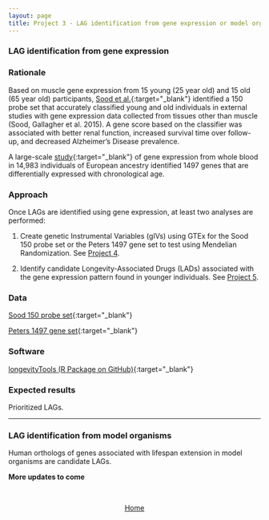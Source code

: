 ```yaml
---
layout: page
title: Project 3 - LAG identification from gene expression or model organisms
---
```


### LAG identification from gene expression

### Rationale

Based on muscle gene expression from 15 young (25 year old) and 15 old (65 year old) participants, [Sood et al.](http://www.ncbi.nlm.nih.gov/pubmed/26343147){:target="_blank"} identified a 150 probe set that accurately classified young and old individuals in external studies with gene expression data collected from tissues other than muscle (Sood, Gallagher et al. 2015). A gene score based on the classifier was associated with better renal function, increased survival time over follow-up, and decreased Alzheimer’s Disease prevalence.

A large-scale [study](http://www.ncbi.nlm.nih.gov/pubmed/26490707){:target="_blank"} of gene expression from whole blood in 14,983 individuals of European ancestry identified 1497 genes that are differentially expressed with chronological age. 

### Approach

Once LAGs are identified using gene expression, at least two analyses are performed:

1. Create genetic Instrumental Variables (gIVs) using GTEx for the Sood 150 probe set or the Peters 1497 gene set to test using Mendelian Randomization. See [Project 4]({{site.baseurl}}/projects4/). 

2. Identify candidate Longevity-Associated Drugs (LADs) associated with the gene expression pattern found in younger individuals. See [Project 5]({{site.baseurl}}/projects5/). 

### Data

[Sood 150 probe set]({{site.baseurl}}/data#Sood150){:target="_blank"}

[Peters 1497 gene set](http://www.ncbi.nlm.nih.gov/pubmed/26490707){:target="_blank"}

### Software

[longevityTools (R Package on GitHub)](https://github.com/tgirke/longevityTools){:target="_blank"}

### Expected results

Prioritized LAGs.

---

### LAG identification from model organisms

Human orthologs of genes associated with lifespan extension in model organisms are candidate LAGs.

**More updates to come**

<br>
<p align="center"> 
  <a href="{{ site.baseurl }}/">Home</a> 
</p>
